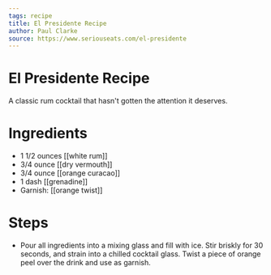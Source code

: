 ```yaml
---
tags: recipe
title: El Presidente Recipe
author: Paul Clarke
source: https://www.seriouseats.com/el-presidente
---
```

# El Presidente Recipe
A classic rum cocktail that hasn't gotten the attention it deserves.
# Ingredients
- 1 1/2 ounces [[white rum]]
- 3/4 ounce [[dry vermouth]] 
- 3/4 ounce [[orange curacao]]
- 1 dash [[grenadine]]
- Garnish: [[orange twist]]
# Steps
- Pour all ingredients into a mixing glass and fill with ice. Stir briskly for 30 seconds, and strain into a chilled cocktail glass. Twist a piece of orange peel over the drink and use as garnish.
